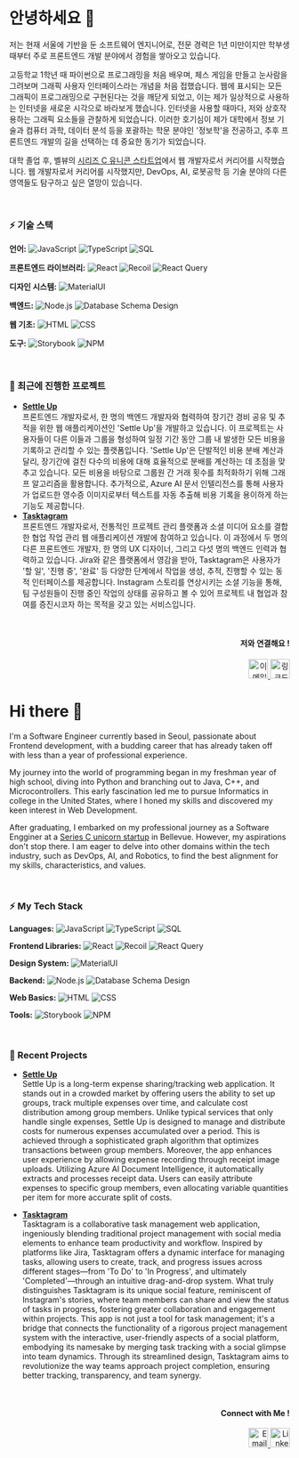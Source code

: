 # 안녕하세요 👋

저는 현재 서울에 기반을 둔 소프트웨어 엔지니어로, 전문 경력은 1년 미만이지만 학부생 때부터 주로 프론트엔드 개발 분야에서 경험을 쌓아오고 있습니다.

고등학교 1학년 때 파이썬으로 프로그래밍을 처음 배우며, 체스 게임을 만들고 눈사람을 그려보며 그래픽 사용자 인터페이스라는 개념을 처음 접했습니다. 웹에 표시되는 모든 그래픽이 프로그래밍으로 구현된다는 것을 깨닫게 되었고, 이는 제가 일상적으로 사용하는 인터넷을 새로운 시각으로 바라보게 했습니다.  인터넷을 사용할 때마다, 저와 상호작용하는 그래픽 요소들을 관찰하게 되었습니다. 이러한 호기심이 제가 대학에서 정보 기술과 컴퓨터 과학, 데이터 분석 등을 포괄하는 학문 분야인 '정보학'을 전공하고, 추후 프론트엔드 개발의 길을 선택하는 데 중요한 동기가 되었습니다. 

대학 졸업 후, 벨뷰의 [시리즈 C 유니콘 스타트업](https://www.linkedin.com/company/seek0ut/)에서 웹 개발자로서 커리어를 시작했습니다. 웹 개발자로서 커리어를 시작했지만, DevOps, AI, 로봇공학 등 기술 분야의 다른 영역들도 탐구하고 싶은 열망이 있습니다.

<br/>

### ⚡ 기술 스택
**언어:** 
![JavaScript](https://img.shields.io/badge/JavaScript-F7DF1E?style=flat-square&logo=javascript&logoColor=black) 
![TypeScript](https://img.shields.io/badge/TypeScript-3178C6?style=flat-square&logo=typescript&logoColor=white) 
![SQL](https://img.shields.io/badge/SQL-4479A1?style=flat-square&logo=MySQL&logoColor=white)

**프론트엔드 라이브러리:** 
![React](https://img.shields.io/badge/React-61DAFB?style=flat-square&logo=react&logoColor=black) 
![Recoil](https://img.shields.io/badge/Recoil-3578E5?style=flat-square&logo=react&logoColor=black) 
![React Query](https://img.shields.io/badge/React_Query-FF4154?style=flat-square&logo=react-table&logoColor=white)

**디자인 시스템:** 
![MaterialUI](https://img.shields.io/badge/MaterialUI-0081CB?style=flat-square&logo=material-ui&logoColor=white)

**백엔드:** 
![Node.js](https://img.shields.io/badge/Node.js-339933?style=flat-square&logo=nodedotjs&logoColor=white) 
![Database Schema Design](https://img.shields.io/badge/Database_Schema_Design-316192?style=flat-square&logoColor=white)

**웹 기초:** 
![HTML](https://img.shields.io/badge/HTML-E34F26?style=flat-square&logo=html5&logoColor=white) 
![CSS](https://img.shields.io/badge/CSS-1572B6?style=flat-square&logo=css3&logoColor=white)

**도구:** 
![Storybook](https://img.shields.io/badge/Storybook-FF4785?style=flat-square&logo=storybook&logoColor=white) 
![NPM](https://img.shields.io/badge/NPM-CB3837?style=flat-square&logo=npm&logoColor=white)

<br/>

### 🔭 최근에 진행한 프로젝트

- **[Settle Up](https://github.com/Settle-Up/settle-up-client)** <br/>
  프론트엔드 개발자로서, 한 명의 백엔드 개발자와 협력하여 장기간 경비 공유 및 추적을 위한 웹 애플리케이션인 'Settle Up'을 개발하고 있습니다. 이 프로젝트는 사용자들이 다른 이들과 그룹을 형성하여 일정 기간 동안 그룹 내 발생한 모든 비용을 기록하고 관리할 수 있는 플랫폼입니다. 'Settle Up'은 단발적인 비용 분배 계산과 달리, 장기간에 걸친 다수의 비용에 대해 효율적으로 분배를 계산하는 데 초점을 맞추고 있습니다. 모든 비용을 바탕으로 그룹원 간 거래 횟수를 최적화하기 위해 그래프 알고리즘을 활용합니다. 추가적으로, Azure AI 문서 인텔리전스를 통해 사용자가 업로드한 영수증 이미지로부터 텍스트를 자동 추출해 비용 기록을 용이하게 하는 기능도 제공합니다.
- **[Tasktagram](https://github.com/teamprojectinfrean1/Frontend)** <br/>
        프론트엔드 개발자로서, 전통적인 프로젝트 관리 플랫폼과 소셜 미디어 요소를 결합한 협업 작업 관리 웹 애플리케이션 개발에 참여하고 있습니다. 이 과정에서 두 명의 다른 프론트엔드 개발자, 한 명의 UX 디자이너, 그리고 다섯 명의 백엔드 인력과 협력하고 있습니다. Jira와 같은 플랫폼에서 영감을 받아, Tasktagram은 사용자가 '할 일', '진행 중', '완료' 등 다양한 단계에서 작업을 생성, 추적, 진행할 수 있는 동적 인터페이스를 제공합니다. Instagram 스토리를 연상시키는 소셜 기능을 통해, 팀 구성원들이 진행 중인 작업의 상태를 공유하고 볼 수 있어 프로젝트 내 협업과 참여를 증진시코자 하는 목적을 갖고 있는 서비스입니다.

<br/>
<h4 align="right"> 저와 연결해요 !</h4>
<p align="right">
  <a href="mailto:soopark401@gmail.com">
    <img src="https://img.icons8.com/fluent/48/000000/mail.png" width="35px" alt="이메일"/>
  </a>
  <a href="https://www.linkedin.com/in/soop/">
    <img src="https://img.icons8.com/fluent/48/000000/linkedin.png" width="35px" alt="링크드인"/>
  </a>
</p>


# Hi there 👋

I'm a Software Engineer currently based in Seoul, passionate about Frontend development, with a budding career that has already taken off with less than a year of professional experience.

My journey into the world of programming began in my freshman year of high school, diving into Python and branching out to Java, C++, and Microcontrollers. This early fascination led me to pursue Informatics in college in the United States, where I honed my skills and discovered my keen interest in Web Development.

After graduating, I embarked on my professional journey as a Software Engginer at a [Series C unicorn startup](https://www.linkedin.com/company/seek0ut/) in Bellevue. However, my aspirations don't stop there. I am eager to delve into other domains within the tech industry, such as DevOps, AI, and Robotics, to find the best alignment for my skills, characteristics, and values.

<br/>

### ⚡ My Tech Stack
**Languages:** 
![JavaScript](https://img.shields.io/badge/JavaScript-F7DF1E?style=flat-square&logo=javascript&logoColor=black) 
![TypeScript](https://img.shields.io/badge/TypeScript-3178C6?style=flat-square&logo=typescript&logoColor=white) 
![SQL](https://img.shields.io/badge/SQL-4479A1?style=flat-square&logo=MySQL&logoColor=white)

**Frontend Libraries:** 
![React](https://img.shields.io/badge/React-61DAFB?style=flat-square&logo=react&logoColor=black) 
![Recoil](https://img.shields.io/badge/Recoil-3578E5?style=flat-square&logo=react&logoColor=black) 
![React Query](https://img.shields.io/badge/React_Query-FF4154?style=flat-square&logo=react-table&logoColor=white)

**Design System:** 
![MaterialUI](https://img.shields.io/badge/MaterialUI-0081CB?style=flat-square&logo=material-ui&logoColor=white)

**Backend:** 
![Node.js](https://img.shields.io/badge/Node.js-339933?style=flat-square&logo=nodedotjs&logoColor=white) 
![Database Schema Design](https://img.shields.io/badge/Database_Schema_Design-316192?style=flat-square&logoColor=white)

**Web Basics:** 
![HTML](https://img.shields.io/badge/HTML-E34F26?style=flat-square&logo=html5&logoColor=white) 
![CSS](https://img.shields.io/badge/CSS-1572B6?style=flat-square&logo=css3&logoColor=white)

**Tools:** 
![Storybook](https://img.shields.io/badge/Storybook-FF4785?style=flat-square&logo=storybook&logoColor=white) 
![NPM](https://img.shields.io/badge/NPM-CB3837?style=flat-square&logo=npm&logoColor=white)

<br/>

### 🔭 Recent Projects

- **[Settle Up](https://github.com/Settle-Up/settle-up-client)** <br/>
      Settle Up is a long-term expense sharing/tracking web application. It stands out in a crowded market by offering users the ability to set up groups, track multiple expenses over time, and calculate cost distribution among group members. Unlike typical services that only handle single expenses, Settle Up is designed to manage and distribute costs for numerous expenses accumulated over a period. This is achieved through a sophisticated graph algorithm that optimizes transactions between group members. Moreover, the app enhances user experience by allowing expense recording through receipt image uploads. Utilizing Azure AI Document Intelligence, it automatically extracts and processes receipt data. Users can easily attribute expenses to specific group members, even allocating variable quantities per item for more accurate split of costs.

- **[Tasktagram](https://github.com/teamprojectinfrean1/Frontend)** <br/>
        Tasktagram is a collaborative task management web application, ingeniously blending traditional project management with social media elements to enhance team productivity and workflow. Inspired by platforms like Jira, Tasktagram offers a dynamic interface for managing tasks, allowing users to create, track, and progress issues across different stages—from 'To Do' to 'In Progress', and ultimately 'Completed'—through an intuitive drag-and-drop system. What truly distinguishes Tasktagram is its unique social feature, reminiscent of Instagram's stories, where team members can share and view the status of tasks in progress, fostering greater collaboration and engagement within projects. This app is not just a tool for task management; it's a bridge that connects the functionality of a rigorous project management system with the interactive, user-friendly aspects of a social platform, embodying its namesake by merging task tracking with a social glimpse into team dynamics. Through its streamlined design, Tasktagram aims to revolutionize the way teams approach project completion, ensuring better tracking, transparency, and team synergy.


<br/>

<h4 align="right"> Connect with Me !</h4>
<p align="right">
  <a href="mailto:soopark401@gmail.com">
    <img src="https://img.icons8.com/fluent/48/000000/mail.png" width="35px" alt="Email"/>
  </a>
  <a href="https://www.linkedin.com/in/soop/">
    <img src="https://img.icons8.com/fluent/48/000000/linkedin.png" width="35px" alt="LinkedIn"/>
  </a>
</p>








